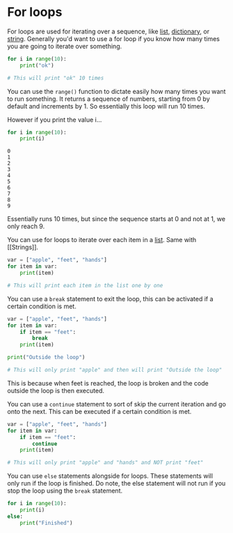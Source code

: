 # For loops

For loops are used for iterating over a sequence, like [list](Arrays), [dictionary](Dictionaries), or [string](Strings). Generally you'd want to use a for loop if you know how many times you are going to iterate over something.

```python
for i in range(10):
	print("ok")

# This will print "ok" 10 times
```

You can use the `range()` function to dictate easily how many times you want to run something. It returns a sequence of numbers, starting from 0 by default and increments by 1. So essentially this loop will run 10 times.

However if you print the value i...

```python
for i in range(10):
	print(i)
```

```Output
0  
1  
2  
3  
4  
5  
6  
7  
8  
9
```

Essentially runs 10 times, but since the sequence starts at 0 and not at 1, we only reach 9.

You can use for loops to iterate over each item in a [list](Arrays). Same with [[Strings]].

```python
var = ["apple", "feet", "hands"]
for item in var:
	print(item)

# This will print each item in the list one by one
```

You can use a `break` statement to exit the loop, this can be activated if a certain condition is met.

```python
var = ["apple", "feet", "hands"]
for item in var:
	if item == "feet":
		break
	print(item)

print("Outside the loop")

# This will only print "apple" and then will print "Outside the loop"
```

This is because when feet is reached, the loop is broken and the code outside the loop is then executed.

You can use a `continue` statement to sort of skip the current iteration and go onto the next. This can be executed if a certain condition is met.

```python
var = ["apple", "feet", "hands"]
for item in var:
	if item == "feet":
		continue
	print(item)

# This will only print "apple" and "hands" and NOT print "feet"
```

You can use `else` statements alongside for loops. These statements will only run if the loop is finished. Do note, the else statement will not run if you stop the loop using the `break` statement.

```python
for i in range(10):
	print(i)
else:
	print("Finished")
```